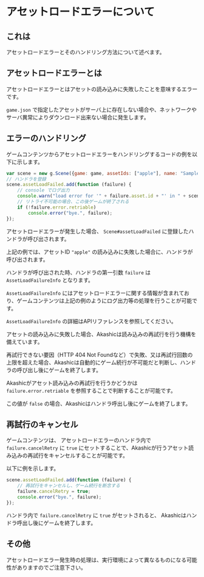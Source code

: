 # アセットロードエラーについて

## <a name="これは"></a> これは

アセットロードエラーとそのハンドリング方法について述べます。

## <a name="アセットロードエラーとは"></a> アセットロードエラーとは

アセットロードエラーとはアセットの読み込みに失敗したことを意味するエラーです。

`game.json` で指定したアセットがサーバ上に存在しない場合や、ネットワークやサーバ異常によりダウンロード出来ない場合に発生します。


## <a name="エラーのハンドリング"></a> エラーのハンドリング

ゲームコンテンツからアセットロードエラーをハンドリングするコードの例を以下に示します。

```javascript
var scene = new g.Scene({game: game, assetIds: ["apple"], name: "SampleScene"});
// ハンドラを登録
scene.assetLoadFailed.add(function (failure) {
    // console でログ出力
    console.warn("load error for '" + failure.asset.id + "' in " + scene.name, failure);
    // リトライ不可能の場合、この後ゲームが終了される
    if (!failure.error.retriable)
        console.error("bye.", failure);
});
```

アセットロードエラーが発生した場合、 `Scene#assetLoadFailed` に登録したハンドラが呼び出されます。

上記の例では、アセットID `"apple"` の読み込みに失敗した場合に、ハンドラが呼び出されます。

ハンドラが呼び出された時、ハンドラの第一引数 `failure` は  `AssetLoadFailureInfo` となります。

`AssetLoadFailureInfo` にはアセットロードエラーに関する情報が含まれており、ゲームコンテンツは上記の例のようにログ出力等の処理を行うことが可能です。

`AssetLoadFailureInfo` の詳細はAPIリファレンスを参照してください。
<!-- TODO: APIリファレンスへのハイパーリンク -->

アセットの読み込みに失敗した場合、Akashicは読み込みの再試行を行う機構を備えています。

再試行できない要因（HTTP 404 Not Foundなど）で失敗、又は再試行回数の上限を超えた場合、Akashicは自動的にゲーム続行が不可能だと判断し、ハンドラの呼び出し後にゲームを終了します。

Akashicがアセット読み込みの再試行を行うかどうかは `failure.error.retriable` を参照することで判断することが可能です。

この値が `false` の場合、Akashicはハンドラ呼出し後にゲームを終了します。

## <a name="再試行のキャンセル"></a> 再試行のキャンセル

ゲームコンテンツは、 アセットロードエラーのハンドラ内で `failure.cancelRetry` に `true` にセットすることで、Akashicが行うアセット読み込みの再試行をキャンセルすることが可能です。

以下に例を示します。

```javascript
scene.assetLoadFailed.add(function (failure) {
    // 再試行をキャンセルし、ゲーム続行を断念する
    failure.cancelRetry = true;
    console.error("bye.", failure);
});
```

ハンドラ内で `failure.cancelRetry` に `true` がセットされると、 Akashicはハンドラ呼出し後にゲームを終了します。

## <a name="その他"></a> その他

アセットロードエラー発生時の処理は、実行環境によって異なるものになる可能性がありますのでご注意下さい。
